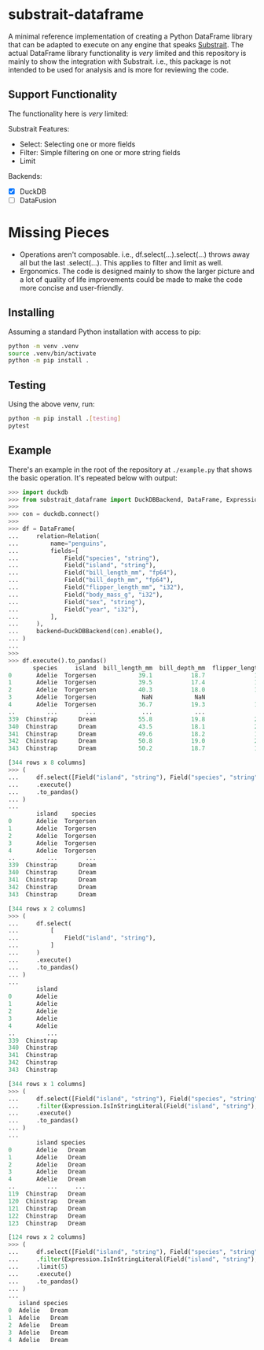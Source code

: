 # substrait-dataframe

A minimal reference implementation of creating a Python DataFrame library that can be adapted to execute on any engine that speaks [Substrait](https://substrait.io).
The actual DataFrame library functionality is _very_ limited and this repository is mainly to show the integration with Substrait.
i.e., this package is not intended to be used for analysis and is more for reviewing the code.

## Support Functionality

The functionality here is _very_ limited:

Substrait Features:

- Select: Selecting one or more fields
- Filter: Simple filtering on one or more string fields
- Limit

Backends:

- [x] DuckDB
- [ ] DataFusion

# Missing Pieces

- Operations aren't composable. i.e., df.select(...).select(...) throws away all but the last .select(...). This applies to filter and limit as well.
- Ergonomics. The code is designed mainly to show the larger picture and a lot of quality of life improvements could be made to make the code more concise and user-friendly. 

## Installing

Assuming a standard Python installation with access to pip:

```sh
python -m venv .venv
source .venv/bin/activate
python -m pip install .
```

## Testing

Using the above venv, run:

```sh
python -m pip install .[testing]
pytest
```

## Example

There's an example in the root of the repository at `./example.py` that shows the basic operation.
It's repeated below with output:

```python
>>> import duckdb
>>> from substrait_dataframe import DuckDBBackend, DataFrame, Expression, Field, Relation
>>>
>>> con = duckdb.connect()
>>>
>>> df = DataFrame(
...     relation=Relation(
...         name="penguins",
...         fields=[
...             Field("species", "string"),
...             Field("island", "string"),
...             Field("bill_length_mm", "fp64"),
...             Field("bill_depth_mm", "fp64"),
...             Field("flipper_length_mm", "i32"),
...             Field("body_mass_g", "i32"),
...             Field("sex", "string"),
...             Field("year", "i32"),
...         ],
...     ),
...     backend=DuckDBBackend(con).enable(),
... )
...
>>>
>>> df.execute().to_pandas()
       species     island  bill_length_mm  bill_depth_mm  flipper_length_mm  body_mass_g     sex  year
0       Adelie  Torgersen            39.1           18.7              181.0       3750.0    male  2007
1       Adelie  Torgersen            39.5           17.4              186.0       3800.0  female  2007
2       Adelie  Torgersen            40.3           18.0              195.0       3250.0  female  2007
3       Adelie  Torgersen             NaN            NaN                NaN          NaN    None  2007
4       Adelie  Torgersen            36.7           19.3              193.0       3450.0  female  2007
..         ...        ...             ...            ...                ...          ...     ...   ...
339  Chinstrap      Dream            55.8           19.8              207.0       4000.0    male  2009
340  Chinstrap      Dream            43.5           18.1              202.0       3400.0  female  2009
341  Chinstrap      Dream            49.6           18.2              193.0       3775.0    male  2009
342  Chinstrap      Dream            50.8           19.0              210.0       4100.0    male  2009
343  Chinstrap      Dream            50.2           18.7              198.0       3775.0  female  2009

[344 rows x 8 columns]
>>> (
...     df.select([Field("island", "string"), Field("species", "string")])
...     .execute()
...     .to_pandas()
... )
...
        island    species
0       Adelie  Torgersen
1       Adelie  Torgersen
2       Adelie  Torgersen
3       Adelie  Torgersen
4       Adelie  Torgersen
..         ...        ...
339  Chinstrap      Dream
340  Chinstrap      Dream
341  Chinstrap      Dream
342  Chinstrap      Dream
343  Chinstrap      Dream

[344 rows x 2 columns]
>>> (
...     df.select(
...         [
...             Field("island", "string"),
...         ]
...     )
...     .execute()
...     .to_pandas()
... )
...
        island
0       Adelie
1       Adelie
2       Adelie
3       Adelie
4       Adelie
..         ...
339  Chinstrap
340  Chinstrap
341  Chinstrap
342  Chinstrap
343  Chinstrap

[344 rows x 1 columns]
>>> (
...     df.select([Field("island", "string"), Field("species", "string")])
...     .filter(Expression.IsInStringLiteral(Field("island", "string"), "Dream"))
...     .execute()
...     .to_pandas()
... )
...
        island species
0       Adelie   Dream
1       Adelie   Dream
2       Adelie   Dream
3       Adelie   Dream
4       Adelie   Dream
..         ...     ...
119  Chinstrap   Dream
120  Chinstrap   Dream
121  Chinstrap   Dream
122  Chinstrap   Dream
123  Chinstrap   Dream

[124 rows x 2 columns]
>>> (
...     df.select([Field("island", "string"), Field("species", "string")])
...     .filter(Expression.IsInStringLiteral(Field("island", "string"), "Dream"))
...     .limit(5)
...     .execute()
...     .to_pandas()
... )
...
   island species
0  Adelie   Dream
1  Adelie   Dream
2  Adelie   Dream
3  Adelie   Dream
4  Adelie   Dream
```
